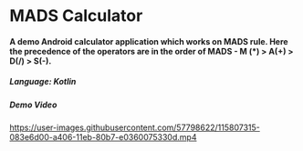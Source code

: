 # MADS Calculator

#### A demo Android calculator application which works on MADS rule. Here the precedence of the operators are in the order of MADS - M (*) > A(+) > D(/) > S(-).

##### Language: Kotlin

##### Demo Video

https://user-images.githubusercontent.com/57798622/115807315-083e6d00-a406-11eb-80b7-e0360075330d.mp4
